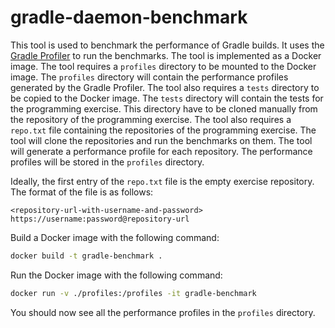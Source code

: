 # gradle-daemon-benchmark

This tool is used to benchmark the performance of Gradle builds. It uses the [Gradle Profiler](https://docs.gradle.org/current/userguide/inspect.html#profile_report) to run the benchmarks. The tool is implemented as a Docker image.
The tool requires a `profiles` directory to be mounted to the Docker image. The `profiles` directory will contain the performance profiles generated by the Gradle Profiler. 
The tool also requires a `tests` directory to be copied to the Docker image. The `tests` directory will contain the tests for the programming exercise. This directory have to be cloned manually from the repository of the programming exercise.
The tool also requires a `repo.txt` file containing the repositories of the programming exercise. The tool will clone the repositories and run the benchmarks on them. The tool will generate a performance profile for each repository. The performance profiles will be stored in the `profiles` directory.

Ideally, the first entry of the `repo.txt` file is the empty exercise repository. The format of the file is as follows:

```text
<repository-url-with-username-and-password>
https://username:password@repository-url
```

Build a Docker image with the following command:

```bash
docker build -t gradle-benchmark .
```

Run the Docker image with the following command:

```bash
docker run -v ./profiles:/profiles -it gradle-benchmark
```

You should now see all the performance profiles in the `profiles` directory. 
